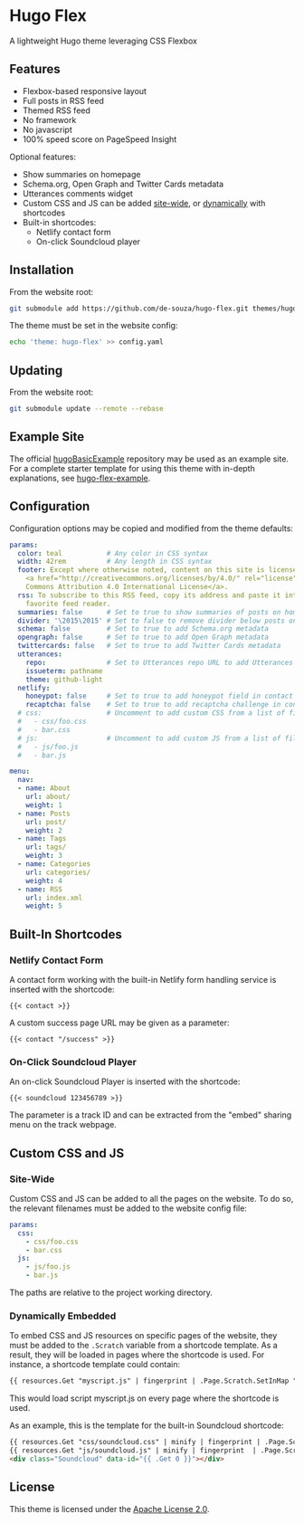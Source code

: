 # Hugo Flex

A lightweight Hugo theme leveraging CSS Flexbox


## Features

- Flexbox-based responsive layout
- Full posts in RSS feed
- Themed RSS feed
- No framework
- No javascript
- 100% speed score on PageSpeed Insight

Optional features:

- Show summaries on homepage
- Schema.org, Open Graph and Twitter Cards metadata
- Utterances comments widget
- Custom CSS and JS can be added [site-wide](#custom-css-and-js), or [dynamically](#dynamically-embedded) with shortcodes
- Built-in shortcodes:
  - Netlify contact form
  - On-click Soundcloud player


## Installation

From the website root:

```bash
git submodule add https://github.com/de-souza/hugo-flex.git themes/hugo-flex
```

The theme must be set in the website config:

```bash
echo 'theme: hugo-flex' >> config.yaml
```


## Updating

From the website root:

```bash
git submodule update --remote --rebase
```


## Example Site

The official [hugoBasicExample](https://github.com/gohugoio/hugoBasicExample) repository may be used as an example site. For a complete starter template for using this theme with in-depth explanations, see [hugo-flex-example](https://github.com/scivision/hugo-flex-example).


## Configuration

Configuration options may be copied and modified from the theme defaults:

```yaml
params:
  color: teal           # Any color in CSS syntax
  width: 42rem          # Any length in CSS syntax
  footer: Except where otherwise noted, content on this site is licensed under a
    <a href="http://creativecommons.org/licenses/by/4.0/" rel="license">Creative
    Commons Attribution 4.0 International License</a>.
  rss: To subscribe to this RSS feed, copy its address and paste it into your
    favorite feed reader.
  summaries: false      # Set to true to show summaries of posts on homepage
  divider: '\2015\2015' # Set to false to remove divider below posts on homepage
  schema: false         # Set to true to add Schema.org metadata
  opengraph: false      # Set to true to add Open Graph metadata
  twittercards: false   # Set to true to add Twitter Cards metadata
  utterances:
    repo:               # Set to Utterances repo URL to add Utterances comments
    issueterm: pathname
    theme: github-light
  netlify:
    honeypot: false     # Set to true to add honeypot field in contact form
    recaptcha: false    # Set to true to add recaptcha challenge in contact form
  # css:                # Uncomment to add custom CSS from a list of files
  #   - css/foo.css
  #   - bar.css
  # js:                 # Uncomment to add custom JS from a list of files
  #   - js/foo.js
  #   - bar.js

menu:
  nav:
  - name: About
    url: about/
    weight: 1
  - name: Posts
    url: post/
    weight: 2
  - name: Tags
    url: tags/
    weight: 3
  - name: Categories
    url: categories/
    weight: 4
  - name: RSS
    url: index.xml
    weight: 5
```


## Built-In Shortcodes

### Netlify Contact Form

A contact form working with the built-in Netlify form handling service is inserted with the shortcode:

```
{{< contact >}}
```

A custom success page URL may be given as a parameter:

```
{{< contact "/success" >}}
```

### On-Click Soundcloud Player

An on-click Soundcloud Player is inserted with the shortcode:

```
{{< soundcloud 123456789 >}}
```

The parameter is a track ID and can be extracted from the "embed" sharing menu on the track webpage.


## Custom CSS and JS

### Site-Wide

Custom CSS and JS can be added to all the pages on the website. To do so, the relevant filenames must be added to the website config file:

```yaml
params:
  css:
    - css/foo.css
    - bar.css
  js:
    - js/foo.js
    - bar.js
```

The paths are relative to the project working directory.


### Dynamically Embedded

To embed CSS and JS resources on specific pages of the website, they must be added to the `.Scratch` variable from a shortcode template. As a result, they will be loaded in pages where the shortcode is used. For instance, a shortcode template could contain:

```html
{{ resources.Get "myscript.js" | fingerprint | .Page.Scratch.SetInMap "js" "myscript" }}
```

This would load script myscript.js on every page where the shortcode is used.

As an example, this is the template for the built-in Soundcloud shortcode:

```html
{{ resources.Get "css/soundcloud.css" | minify | fingerprint | .Page.Scratch.SetInMap "css" "soundcloud" }}
{{ resources.Get "js/soundcloud.js" | minify | fingerprint  | .Page.Scratch.SetInMap "js" "soundcloud" }}
<div class="Soundcloud" data-id="{{ .Get 0 }}"></div>
```

## License

This theme is licensed under the [Apache License 2.0](https://github.com/de-souza/hugo-flex/blob/master/LICENSE).
